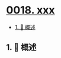 # [0018. xxx](https://github.com/Tdahuyou/TNotes.leetcode/tree/main/notes/0018.%20xxx)

<!-- region:toc -->

- [1. 📝 概述](#1--概述)

<!-- endregion:toc -->

## 1. 📝 概述
